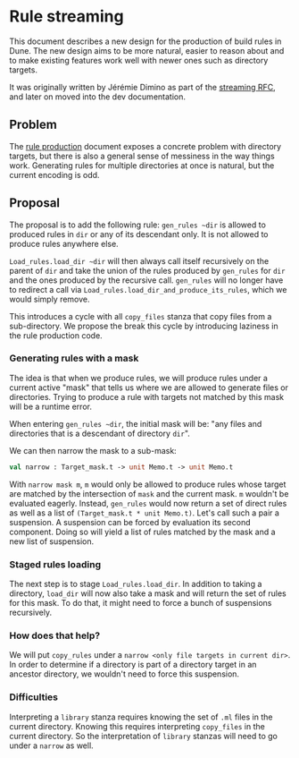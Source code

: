 # Rule streaming

This document describes a new design for the production of build rules
in Dune. The new design aims to be more natural, easier to reason
about and to make existing features work well with newer ones such as
directory targets.

It was originally written by Jérémie Dimino as part of the
[streaming RFC](https://github.com/ocaml/dune/pull/5251), and later on moved
into the dev documentation.


## Problem

The [rule production](./rule-production.md) document exposes a concrete problem
with directory targets, but there is also a general sense of messiness in the
way things work. Generating rules for multiple directories at once is
natural, but the current encoding is odd.

## Proposal

The proposal is to add the following rule: `gen_rules ~dir` is allowed
to produced rules in `dir` or any of its descendant only. It is not
allowed to produce rules anywhere else.

`Load_rules.load_dir ~dir` will then always call itself recursively on
the parent of `dir` and take the union of the rules produced by
`gen_rules` for `dir` and the ones produced by the recursive
call. `gen_rules` will no longer have to redirect a call via
`Load_rules.load_dir_and_produce_its_rules`, which we would simply
remove.

This introduces a cycle with all `copy_files` stanza that copy files
from a sub-directory. We propose the break this cycle by introducing
laziness in the rule production code.

### Generating rules with a mask

The idea is that when we produce rules, we will produce rules under
a current active "mask" that tells us where we are allowed to generate
files or directories.  Trying to produce a rule with targets not
matched by this mask will be a runtime error.

When entering `gen_rules ~dir`, the initial mask will be: "any files
and directories that is a descendant of directory `dir`".

We can then narrow the mask to a sub-mask:

```ocaml
val narrow : Target_mask.t -> unit Memo.t -> unit Memo.t
```

With `narrow mask m`, `m` would only be allowed to produce rules whose
target are matched by the intersection of `mask` and the current
mask. `m` wouldn't be evaluated eagerly. Instead, `gen_rules` would
now return a set of direct rules as well as a list of
`(Target_mask.t * unit Memo.t)`. Let's call such a pair a
suspension. A suspension can be forced by evaluation its second
component. Doing so will yield a list of rules matched by the mask and
a new list of suspension.

### Staged rules loading

The next step is to stage `Load_rules.load_dir`. In addition to taking
a directory, `load_dir` will now also take a mask and will return the
set of rules for this mask. To do that, it might need to force a bunch of
suspensions recursively.


### How does that help?

We will put `copy_rules` under a `narrow <only file targets in current
dir>`. In order to determine if a directory is part of a directory
target in an ancestor directory, we wouldn't need to force this
suspension.

### Difficulties

Interpreting a `library` stanza requires knowing the set of `.ml`
files in the current directory. Knowing this requires interpreting
`copy_files` in the current directory. So the interpretation of
`library` stanzas will need to go under a `narrow` as well.

